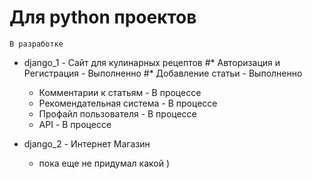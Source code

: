 # Для python проектов 
```
В разработке
```
* django_1 - Сайт для кулинарных рецептов
  #* Авторизация и Регистрация - Выполненно
  #* Добавление статьи  - Выполненно
  * Комментарии к статьям - В процессе
  * Рекомендательная система - В процессе
  * Профайл пользователя - В процессе
  * API  - В процессе
  
* django_2 - Интернет Магазин
  * пока еще не придумал какой )

